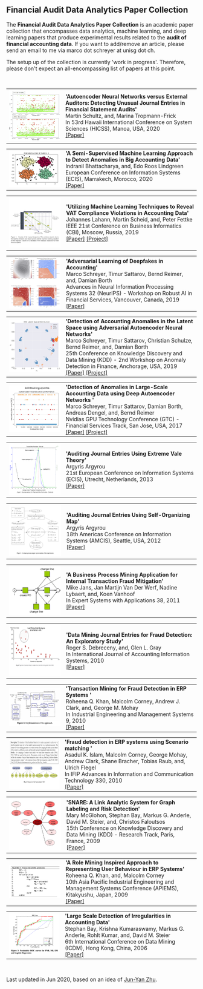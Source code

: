 ## Financial Audit Data Analytics Paper Collection

The **Financial Audit Data Analytics Paper Collection** is an academic paper collection that encompasses data analytics, machine learning, and deep learning papers that produce experimental results related to the **audit of financial accounting data**. If you want to add/remove an article, please send an email to me via marco dot schreyer at unisg dot ch.

The setup up of the collection is currently 'work in progress'. Therefore, please don't expect an all-encompassing list of papers at this point.

<br>

<table> <tbody> <tr> <td align="left" width=250>
<a href="https://scholarspace.manoa.hawaii.edu/bitstream/10125/64408/1/0536.pdf"><img src="teasers/Schultz2020.png"/></a></td>
<td align="left" width=550><b>'Autoencoder Neural Networks versus External Auditors: Detecting Unusual Journal Entries in Financial Statement Audits'</b><br>
Martin Schultz, 
and,  Marina Tropmann-Frick<br>
In 53rd Hawaii International Conference on System Sciences (HICSS), Manoa, USA, 2020<br>
<a href="https://scholarspace.manoa.hawaii.edu/bitstream/10125/64408/1/0536.pdf">[Paper]</a> 
</td></tr></tbody></table>


<table> <tbody> <tr> <td align="left" width=250>
<a href="https://aisel.aisnet.org/cgi/viewcontent.cgi?article=1099&context=ecis2020_rp"><img src="teasers/Bhattacharya2020.png"/></a></td>
<td align="left" width=550><b>'A Semi-Supervised Machine Learning Approach to Detect Anomalies in Big Accounting Data'</b><br>
Indranil Bhattacharya, 
and,  Edo Roos Lindgreen<br>
European Conference on Information Systems (ECIS), Marrakech, Morocco, 2020<br>
<a href="https://aisel.aisnet.org/cgi/viewcontent.cgi?article=1099&context=ecis2020_rp">[Paper]</a> 
</td></tr></tbody></table>


<table> <tbody> <tr> <td align="left" width=250>
<a href="https://www.dfki.de/en/web/research/projects-and-publications/projects/project/spotted/"><img src="teasers/Lahann2019.png"/></a></td>
<td align="left" width=550><b>'Utilizing Machine Learning Techniques to Reveal VAT Compliance Violations in Accounting Data'</b><br>
Johannes Lahann, 
 Martin Scheid, 
and,  Peter Fettke<br>
IEEE 21st Conference on Business Informatics (CBI), Moscow, Russia, 2019<br>
<a href="https://ieeexplore.ieee.org/document/8808015">[Paper]</a> 
<a href="https://www.dfki.de/en/web/research/projects-and-publications/projects/project/spotted/">[Project]</a>
</td></tr></tbody></table>


<table> <tbody> <tr> <td align="left" width=250>
<a href="https://arxiv.org/pdf/1910.03810"><img src="teasers/Schreyer2019b.png"/></a></td>
<td align="left" width=550><b>'Adversarial Learning of Deepfakes in Accounting'</b><br>
Marco Schreyer, 
 Timur Sattarov, 
 Bernd Reimer, 
and,  Damian Borth<br>
Advances in Neural Information Processing Systems 32 (NeurIPS) - Workshop on Robust AI in Financial Services, Vancouver, Canada, 2019<br>
<a href="https://arxiv.org/pdf/1910.03810">[Paper]</a> 
</td></tr></tbody></table>


<table> <tbody> <tr> <td align="left" width=250>
<a href="https://github.com/GitiHubi/deepAD"><img src="teasers/Schreyer2019a.png"/></a></td>
<td align="left" width=550><b>'Detection of Accounting Anomalies in the Latent Space using Adversarial Autoencoder Neural Networks'</b><br>
Marco Schreyer, 
 Timur Sattarov, 
 Christian Schulze, 
 Bernd Reimer, 
and,  Damian Borth<br>
25th Conference on Knowledge Discovery and Data Mining (KDD) - 2nd Workshop on Anomaly Detection in Finance, Anchorage, USA, 2019<br>
<a href="https://arxiv.org/pdf/1908.00734">[Paper]</a> 
<a href="https://github.com/GitiHubi/deepAD">[Project]</a>
</td></tr></tbody></table>


<table> <tbody> <tr> <td align="left" width=250>
<a href="https://github.com/GitiHubi/deepAI"><img src="teasers/Schreyer2017.png"/></a></td>
<td align="left" width=550><b>'Detection of Anomalies in Large-Scale Accounting Data using Deep Autoencoder Networks '</b><br>
Marco Schreyer, 
 Timur Sattarov, 
 Damian Borth, 
 Andreas Dengel, 
and,  Bernd Reimer<br>
Nvidias GPU Technology Conference (GTC) - Financial Services Track, San Jose, USA, 2017<br>
<a href="https://arxiv.org/pdf/1709.05254">[Paper]</a> 
<a href="https://github.com/GitiHubi/deepAI">[Project]</a>
</td></tr></tbody></table>


<table> <tbody> <tr> <td align="left" width=250>
<a href="https://pdfs.semanticscholar.org/191d/09d88c0013fbd5d3cf6f608bc3a4363b38db.pdf"><img src="teasers/Argyrou2013.png"/></a></td>
<td align="left" width=550><b>'Auditing Journal Entries Using Extreme Vale Theory'</b><br>
Argyris Argyrou<br>
21st European Conference on Information Systems (ECIS), Utrecht, Netherlands, 2013<br>
<a href="https://pdfs.semanticscholar.org/191d/09d88c0013fbd5d3cf6f608bc3a4363b38db.pdf">[Paper]</a> 
</td></tr></tbody></table>


<table> <tbody> <tr> <td align="left" width=250>
<a href="https://pdfs.semanticscholar.org/898c/d58614cdadd5e6e2507cad79e8e37c6ba5e5.pdf"><img src="teasers/Argyrou2012.png"/></a></td>
<td align="left" width=550><b>'Auditing Journal Entries Using Self-Organizing Map'</b><br>
Argyris Argyrou<br>
18th Americas Conference on Information Systems (AMCIS), Seattle, USA, 2012<br>
<a href="https://pdfs.semanticscholar.org/898c/d58614cdadd5e6e2507cad79e8e37c6ba5e5.pdf">[Paper]</a> 
</td></tr></tbody></table>


<table> <tbody> <tr> <td align="left" width=250>
<a href="http://isiarticles.com/bundles/Article/pre/pdf/9350.pdf"><img src="teasers/Jans2011.png"/></a></td>
<td align="left" width=550><b>'A Business Process Mining Application for Internal Transaction Fraud Mitigation'</b><br>
Mike Jans, 
 Jan Martijn Van Der Werf, 
 Nadine Lybaert, 
and,  Koen Vanhoof<br>
In Expert Systems with Applications 38, 2011<br>
<a href="http://isiarticles.com/bundles/Article/pre/pdf/9350.pdf">[Paper]</a> 
</td></tr></tbody></table>


<table> <tbody> <tr> <td align="left" width=250>
<a href="https://www.sciencedirect.com/science/article/pii/S1467089510000540"><img src="teasers/Debreceny2010.png"/></a></td>
<td align="left" width=550><b>'Data Mining Journal Entries for Fraud Detection: An Exploratory Study'</b><br>
Roger S. Debreceny, 
and,  Glen L. Gray <br>
In International Journal of Accounting Information Systems, 2010<br>
<a href="https://www.sciencedirect.com/science/article/pii/S1467089510000540">[Paper]</a> 
</td></tr></tbody></table>


<table> <tbody> <tr> <td align="left" width=250>
<a href="https://pdfs.semanticscholar.org/7718/5ac9267f211981dd484452c14d9042804b80.pdf"><img src="teasers/Khan2010.png"/></a></td>
<td align="left" width=550><b>'Transaction Mining for Fraud Detection in ERP Systems '</b><br>
Roheena Q. Khan, 
 Malcolm Corney, 
 Andrew J. Clark, 
and,  George M. Mohay <br>
In Industrial Engineering and Management Systems 9, 2010<br>
<a href="https://pdfs.semanticscholar.org/7718/5ac9267f211981dd484452c14d9042804b80.pdf">[Paper]</a> 
</td></tr></tbody></table>


<table> <tbody> <tr> <td align="left" width=250>
<a href="https://hal.inria.fr/hal-01054523/PDF/10-Paper-177-Fraud_Detection_in_ERP_Systems_using_Scenario_Matching-Asadul_Khandoker_Islam.pdf"><img src="teasers/Islam2010.png"/></a></td>
<td align="left" width=550><b>'Fraud detection in ERP systems using Scenario matching '</b><br>
Asadul K. Islam, 
 Malcolm Corney, 
 George Mohay, 
 Andrew Clark, 
 Shane Bracher, 
 Tobias Raub, 
and,  Ulrich Flegel <br>
In IFIP Advances in Information and Communication Technology 330, 2010<br>
<a href="https://hal.inria.fr/hal-01054523/PDF/10-Paper-177-Fraud_Detection_in_ERP_Systems_using_Scenario_Matching-Asadul_Khandoker_Islam.pdf">[Paper]</a> 
</td></tr></tbody></table>


<table> <tbody> <tr> <td align="left" width=250>
<a href="https://www.cs.cmu.edu/afs/cs.cmu.edu/Web/People/mmcgloho/pubs/snare.pdf"><img src="teasers/McGlohon2009.png"/></a></td>
<td align="left" width=550><b>'SNARE: A Link Analytic System for Graph Labeling and Risk Detection'</b><br>
Mary McGlohon, 
 Stephan Bay, 
 Markus G. Anderle, 
 David M. Steier, 
and,  Christos Faloutsos<br>
15th Conference on Knowledge Discovery and Data Mining (KDD) - Research Track, Paris, France, 2009<br>
<a href="https://www.cs.cmu.edu/afs/cs.cmu.edu/Web/People/mmcgloho/pubs/snare.pdf">[Paper]</a> 
</td></tr></tbody></table>


<table> <tbody> <tr> <td align="left" width=250>
<a href="http://citeseerx.ist.psu.edu/viewdoc/download?doi=10.1.1.616.6828&rep=rep1&type=pdf"><img src="teasers/Khan2009.png"/></a></td>
<td align="left" width=550><b>'A Role Mining Inspired Approach to Representing User Behaviour in ERP Systems'</b><br>
Roheena Q. Khan, 
and,  Malcolm Corney <br>
10th Asia Pacific Industrial Engineering and Management Systems Conference (APIEMS), Kitakyushu, Japan, 2009<br>
<a href="http://citeseerx.ist.psu.edu/viewdoc/download?doi=10.1.1.616.6828&rep=rep1&type=pdf">[Paper]</a> 
</td></tr></tbody></table>


<table> <tbody> <tr> <td align="left" width=250>
<a href="http://citeseerx.ist.psu.edu/viewdoc/download?doi=10.1.1.83.2039&rep=rep1&type=pdf"><img src="teasers/Bay2009.png"/></a></td>
<td align="left" width=550><b>'Large Scale Detection of Irregularities in Accounting Data'</b><br>
Stephan Bay, 
 Krishna Kumaraswamy, 
 Markus G. Anderle, 
 Rohlt Kumar, 
and,  David M. Steier <br>
6th International Conference on Data Mining (ICDM), Hong Kong, China, 2006<br>
<a href="http://citeseerx.ist.psu.edu/viewdoc/download?doi=10.1.1.83.2039&rep=rep1&type=pdf">[Paper]</a> 
</td></tr></tbody></table>



<br>

Last updated in Jun 2020, based on an idea of [Jun-Yan Zhu](http://www.eecs.berkeley.edu/~junyanz/).
<br>

